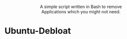 <br>
<p align="center">A simple script written in Bash to remove<br>Applications which you might not need.
<br>
<h1>Ubuntu-Debloat</h2>
